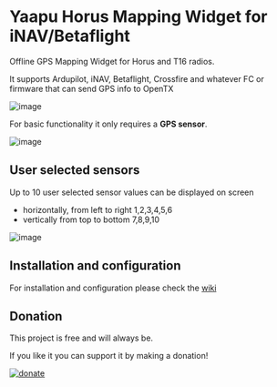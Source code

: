 # Yaapu Horus Mapping Widget for iNAV/Betaflight

Offline GPS Mapping Widget for Horus and T16 radios.

It supports Ardupilot, iNAV, Betaflight, Crossfire and whatever FC or firmware that can send GPS info to OpenTX

![image](https://user-images.githubusercontent.com/30294218/76712734-946a6500-671b-11ea-9fbc-6c779cf4d0b5.png)

For basic functionality it only requires a **GPS sensor**.

![image](https://user-images.githubusercontent.com/30294218/76808657-b1209e80-67e8-11ea-812e-2f63521623d2.png)


## User selected sensors

Up to 10 user selected sensor values can be displayed on screen
- horizontally, from left to right 1,2,3,4,5,6
- vertically from top to bottom 7,8,9,10

![image](https://user-images.githubusercontent.com/30294218/76799958-e15d4280-67d2-11ea-801e-ef70287a568a.png)

## Installation and configuration

For installation and configuration please check the [wiki](https://github.com/yaapu/HorusMappingWidget/wiki)

## Donation

This project is free and will always be.

If you like it you can support it by making a donation!

[![donate](https://user-images.githubusercontent.com/30294218/61724877-16fa7a80-ad6f-11e9-80de-9771e0b820ae.png)](https://paypal.me/yaapu)
